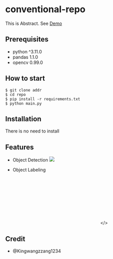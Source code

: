 
# conventional-repo

This is Abstract. See [Demo](https://www.google.com)

## Prerequisites

- python ^3.11.0
- pandas 1.1.0
- opencv 0.99.0

## How to start

```shell
$ git clone addr
$ cd repo
$ pip install -r requirements.txt
$ python main.py

```

## Installation

There is no need to install

## Features

- Object Detection
![](https://sample.gif)

- Object Labeling

<embed src></>


## Credit

- @Kingwangzzang1234

